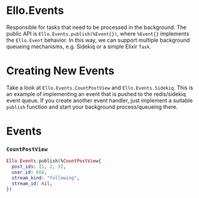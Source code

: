 # Ello.Events

Responsible for tasks that need to be processed in the background. The public
API is `Ello.Events.publish(%Event{})`, where `%Event{}` implements the
`Ello.Event` behavior. In this way, we can support multiple background queueing
mechanisms, e.g. Sidekiq or a simple Elixir `Task`.

# Creating New Events

Take a look at `Ello.Events.CountPostView` and `Ello.Events.Sidekiq`. This is an
example of implementing an event that is pushed to the redis/sidekiq event
queue. If you create another event handler, just implement a suitable `publish`
function and start your background process/queueing there.

# Events

### `CountPostView`

```elixir
Ello.Events.publish(%CountPostView{
  post_ids: [1, 2, 3],
  user_id: 666,
  stream_kind: "following",
  stream_id: nil,
})
```
